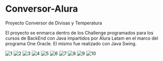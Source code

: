 # Conversor-Alura

Proyecto Conversor de Divisas y Temperatura

El proyecto se enmarca dentro de los Challenge programados para los cursos de BackEnd con Java impartidos por Alura Latam en el marco del programa One Oracle.
El mismo fue realizado con Java Swing.


![1](https://user-images.githubusercontent.com/116129705/220796525-f26c4bfa-5785-47e3-8532-3f93df80060b.png)
![2](https://user-images.githubusercontent.com/116129705/220797464-9f73a34d-10bb-4a67-bd0a-1afe051e1a1e.png)
![3](https://user-images.githubusercontent.com/116129705/220796532-70b3a881-0e70-4e7a-8e8d-8ecf2372c52c.png)
![4](https://user-images.githubusercontent.com/116129705/220796533-bf4b0067-251b-47ce-b3e3-0c0c807d269a.png)
![5](https://user-images.githubusercontent.com/116129705/220796534-c93fb480-80be-4f65-8117-09670d29a2d6.png)
![6](https://user-images.githubusercontent.com/116129705/220796536-b5b2a15b-393a-4d54-98f7-4827b5fb3146.png)
![7](https://user-images.githubusercontent.com/116129705/220796538-6d23665f-ffb2-4dec-b997-c87449080ff0.png)
![8](https://user-images.githubusercontent.com/116129705/220796540-dc951adf-8e4f-4a18-880d-3c980c915639.png)
![9](https://user-images.githubusercontent.com/116129705/220796542-9df67db3-45e9-4d9c-84c7-e7a51eeab9f6.png)
![10](https://user-images.githubusercontent.com/116129705/220796848-857f61c9-76f0-49c6-a8ae-2940f9e1601d.png)
